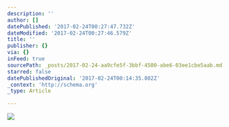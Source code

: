 ```yaml
---
description: ''
author: []
datePublished: '2017-02-24T00:27:47.732Z'
dateModified: '2017-02-24T00:27:46.579Z'
title: ''
publisher: {}
via: {}
inFeed: true
sourcePath: _posts/2017-02-24-aa9cfe5f-3bbf-4500-abe6-03ee1cbe5aab.md
starred: false
datePublishedOriginal: '2017-02-24T00:14:35.802Z'
_context: 'http://schema.org'
_type: Article

---
```

![](https://the-grid-user-content.s3-us-west-2.amazonaws.com/b88e6ae8-99c3-4f31-9425-ba3071dee8c4.png)